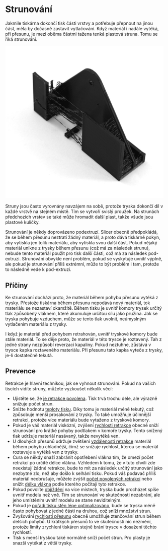 Strunování
====
Jakmile tiskárna dokončí tisk části vrstvy a potřebuje přepnout na jinou část, měla by dočasně zastavit vytlačování. Když materiál i nadále vytéká, při přesunu, je mezi oběma částmi tažena tenká plastová struna. Tomu se říká strunování.

![Tenké linie plastu jsou vidět tam, kde se tryska přesunula z jedné části do druhé](../../../articles/images/stringing.jpg)

Struny jsou často vyrovnány navzájem na sobě, protože tryska dokončí díl v každé vrstvě na stejném místě. Tím se vytvoří svislý proužek. Na strunách předchozích vrstev se také může hromadit další plast, takže všude jsou plastové kuličky.

Strunování je někdy doprovázeno podextruzí. Slicer obecně předpokládá, že se během přesunu neztratí žádný materiál, a proto dává tiskárně pokyn, aby vytiskla jen tolik materiálu, aby vytiskla svou další část. Pokud nějaký materiál unikne z trysky během přesunu (což má za následek strunu), nebude tento materiál použit pro tisk další části, což má za následek pod-extruzi. Strunování obvykle není problém, pokud se vyskytuje uvnitř výplně, ale pokud je strunování příliš extrémní, může to být problém i tam, protože to následně vede k pod-extruzi.

Příčiny
----
Ke strunování dochází proto, že materiál během pohybu přesunu vytéká z trysky. Přestože tiskárna během přesunu nepodává nový materiál, tok materiálu se nezastaví okamžitě. Během tisku je uvnitř komory trysek určitý tlak způsobený vláknem, které akumuluje určitou sílu jako pružina. Jak se tryska pohybuje vzduchem, může se tento tlak uvolnit, neúmyslným vytlačením materiálu z trysky.

I když je materiál před pohybem retrahován, uvnitř tryskové komory bude stále materiál. To se děje proto, že materiál v této trysce je roztavený. Tah z jedné strany nezpůsobí reverzaci kapaliny. Pokud neztuhne, zůstává v trysce kapka roztaveného materiálu. Při přesunu tato kapka vyteče z trysky, je-li dostatečně tekutá.

Prevence
----
Retrakce je hlavní technikou, jak se vyhnout strunování. Pokud na vašich tiscích vidíte struny, můžete vyzkoušet několik věcí:
* Ujistěte se, že [je retrakce povolena](../travel/retraction_enable.md). Tisk trvá trochu déle, ale výrazně snižuje počet strun.
* Snižte hodnotu [teploty tisku](../material/material_print_temperature.md). Díky tomu je materiál méně tekutý, což způsobuje menší prosakování z trysky. To také umožňuje účinnější retrakci, protože více materiálu bude vytaženo z tryskové komory.
* Pokud je váš materiál viskózní, zvýšení [rychlosti retrakce](../travel/retraction_speed.md) obecně sníží strunování pro krátké pohyby podtlakem v komoře trysky. Tento snížený tlak udržuje materiál nasávaný, takže nevytéká ven.
* U dlouhých přesunů udržuje zvětšení [vzdálenosti retrakce](../travel/retraction_amount.md) materiál během pohybu chladnější, čímž se snižuje rychlost, kterou se materiál roztavuje a vytéká ven z trysky.
* Cura se někdy snaží zabránit opotřebení vlákna tím, že omezí počet retrakcí po určité délce vlákna. Vzhledem k tomu, že v tuto chvíli zde neexistují žádné retrakce, bude to mít za následek určitý strunování jako nezbytné zlo, než aby došlo k selhání tisku. Pokud váš podavač příliš materiál neobrušuje, můžete zvýšit [počet povolených retrakcí](../travel/retraction_count_max.md) nebo snížit [délku vlákna](../travel/retraction_extrusion_window.md) podle kterého počítají tyto retrakce.
* Pokud povolíte [objíždění](../travel/retraction_combing.md) na více místech, tryska bude procházet spíše uvnitř modelu než vně. Tím se strunování ve skutečnosti nezabrání, ale jeho umístěním uvnitř modelu se stane neviditelným.
* Pokud je [pořadí tisku stěn lépe optimalizováno](../shell/optimize_wall_printing_order.md), bude se tryska méně často pohybovat z jedné části na druhou, což sníží množství strun.
* Zvyšování [rychlosti přesunu](../speed/speed_travel.md) obecně umožňuje ztenčování strun během delších pohybů. U krátkých přesunů to ve skutečnosti nic nezmění, protože limity zrychlení tiskáren stejně brání trysce v dosažení těchto rychlostí.
* Tisk s menší tryskou také normálně sníží počet strun. Pro plasty je snazší vytékat z větší trysky.